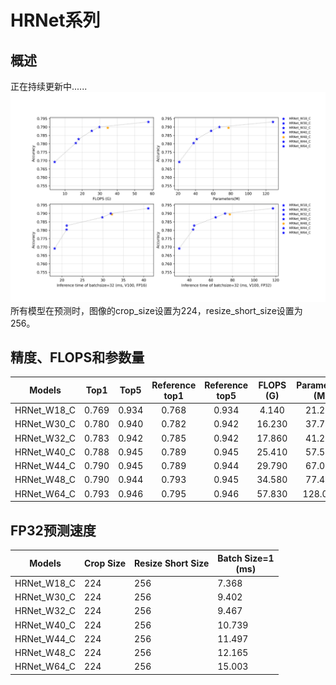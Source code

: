 # HRNet系列

## 概述
正在持续更新中......
![](../../images/models/HRNet.png)
所有模型在预测时，图像的crop_size设置为224，resize_short_size设置为256。


## 精度、FLOPS和参数量

| Models      | Top1   | Top5   | Reference<br>top1 | Reference<br>top5 | FLOPS<br>(G) | Parameters<br>(M) |
|:--:|:--:|:--:|:--:|:--:|:--:|:--:|
| HRNet_W18_C | 0.769  | 0.934  | 0.768             | 0.934             | 4.140        | 21.290            |
| HRNet_W30_C | 0.780  | 0.940  | 0.782             | 0.942             | 16.230       | 37.710            |
| HRNet_W32_C | 0.783  | 0.942  | 0.785             | 0.942             | 17.860       | 41.230            |
| HRNet_W40_C | 0.788  | 0.945  | 0.789             | 0.945             | 25.410       | 57.550            |
| HRNet_W44_C | 0.790  | 0.945  | 0.789             | 0.944             | 29.790       | 67.060            |
| HRNet_W48_C | 0.790  | 0.944  | 0.793             | 0.945             | 34.580       | 77.470            |
| HRNet_W64_C | 0.793  | 0.946  | 0.795             | 0.946             | 57.830       | 128.060           |


## FP32预测速度

| Models      | Crop Size | Resize Short Size | Batch Size=1<br>(ms) |
|-------------|-----------|-------------------|--------------------------|
| HRNet_W18_C | 224       | 256               | 7.368                    |
| HRNet_W30_C | 224       | 256               | 9.402                    |
| HRNet_W32_C | 224       | 256               | 9.467                    |
| HRNet_W40_C | 224       | 256               | 10.739                   |
| HRNet_W44_C | 224       | 256               | 11.497                   |
| HRNet_W48_C | 224       | 256               | 12.165                   |
| HRNet_W64_C | 224       | 256               | 15.003                   |

